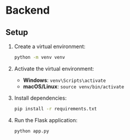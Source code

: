 # Backend

## Setup
1. Create a virtual environment:
    ```bash
    python -m venv venv
    ```

2. Activate the virtual environment:
    - **Windows**: `venv\Scripts\activate`
    - **macOS/Linux**: `source venv/bin/activate`

3. Install dependencies:
    ```bash
    pip install -r requirements.txt
    ```

4. Run the Flask application:
    ```bash
    python app.py
    ```
    
